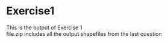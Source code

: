 # Exercise1
This is the output of Exercise 1<br>
file.zip includes all the output shapefiles from the last question

